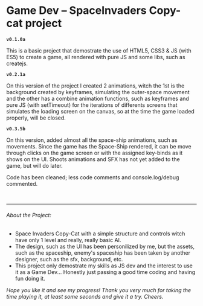 <h1>Game Dev – SpaceInvaders Copy-cat project</h1>

<strong><code>v0.1.0a</code></strong>

<p>This is a basic project that demostrate the use of HTML5, CSS3 & JS (with ES5) to create a game, all rendered with pure JS and some libs, such as createjs.</p>

<strong><code>v0.2.1a</code></strong>

<p>On this version of the project I created 2 animations, witch the 1st is the background created by keyframes, simulating the outer-space movement and the other has a combine animation functions, such as keyframes and pure JS (with setTimeout) for the iterations of differents screens that simulates the loading screen on the canvas, so at the time the game loaded properly, will be closed.</p>

<strong><code>v0.3.5b</code></strong>

<p>On this version, added almost all the space-ship animations, such as movements. Since the game has the Space-Ship rendered, it can be move through clicks on the game screen or with the assigned key-binds as it shows on the UI. Shoots animations and SFX has not yet added to the game, but will do later.</p>

<p>Code has been cleaned; less code comments and console.log/debug commented.</p>

<br/>
<hr>
<h6>About the Project:</h6>
<ul>
<li>Space Invaders Copy-Cat with a simple structure and controls witch have only 1 level and really, really basic AI.</li>
<li>The design, such as the UI has been personilized by me, but the assets, such as the spaceship, enemy's spaceship has been taken by another designer, such as the sfx, background, etc.</li>
<li>This project only demostrate my skills as JS dev and the interest to use it as a Game Dev... Honestly just passing a good time coding and having fun doing it.</li>
</ul>

<em>Hope you like it and see my progress! Thank you very much for taking the time playing it, at least some seconds and give it a try. Cheers.</em>